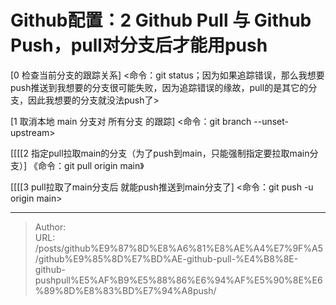 # Github配置：2 Github Pull 与 Github Push，pull对分支后才能用push



[0 检查当前分支的跟踪关系]
	<命令：git status；因为如果追踪错误，那么我想要push推送到我想要的分支很可能失败，因为追踪错误的缘故，pull的是其它的分支，因此我想要的分支就没法push了>

[1 取消本地 main 分支对 所有分支 的跟踪]
	<命令：git branch --unset-upstream>

[[[[2 指定pull拉取main的分支（为了push到main，只能强制指定要拉取main分支）]
	《命令：git pull origin main》

[[[[3 pull拉取了main分支后 就能push推送到main分支了]
	<命令：git push -u origin main>

---

> Author:   
> URL: /posts/github%E9%87%8D%E8%A6%81%E8%AE%A4%E7%9F%A5/github%E9%85%8D%E7%BD%AE-github-pull-%E4%B8%8E-github-pushpull%E5%AF%B9%E5%88%86%E6%94%AF%E5%90%8E%E6%89%8D%E8%83%BD%E7%94%A8push/  

